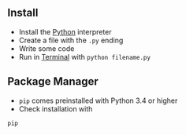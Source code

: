 ## Install

- Install the  [Python](https://www.python.org/downloads/) interpreter
- Create a file with the `.py` ending
- Write some code
- Run in [Terminal](bash.md) with `python filename.py`

## Package Manager

- `pip` comes preinstalled with Python 3.4 or higher
- Check installation with
```bash
pip 
```